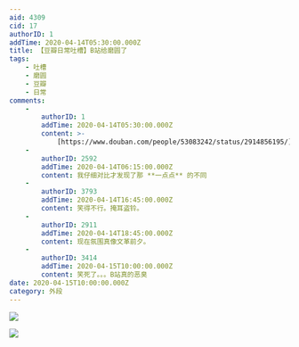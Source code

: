 ```yaml
---
aid: 4309
cid: 17
authorID: 1
addTime: 2020-04-14T05:30:00.000Z
title: 【豆瓣日常吐槽】B站给磨圆了
tags:
    - 吐槽
    - 磨圆
    - 豆瓣
    - 日常
comments:
    -
        authorID: 1
        addTime: 2020-04-14T05:30:00.000Z
        content: >-
            [https://www.douban.com/people/53083242/status/2914856195/](https://www.douban.com/people/53083242/status/2914856195/)
    -
        authorID: 2592
        addTime: 2020-04-14T06:15:00.000Z
        content: 我仔细对比才发现了那 **一点点** 的不同
    -
        authorID: 3793
        addTime: 2020-04-14T16:45:00.000Z
        content: 笑得不行。掩耳盗铃。
    -
        authorID: 2911
        addTime: 2020-04-14T18:45:00.000Z
        content: 现在氛围真像文革前夕。
    -
        authorID: 3414
        addTime: 2020-04-15T10:00:00.000Z
        content: 笑死了。。。B站真的恶臭
date: 2020-04-15T10:00:00.000Z
category: 外段
---
```


![](https://i.loli.net/2020/04/14/bVaj98QLT3EYrhp.jpg)

![](https://i.loli.net/2020/04/14/CPehXvgRx1dW57U.jpg)
